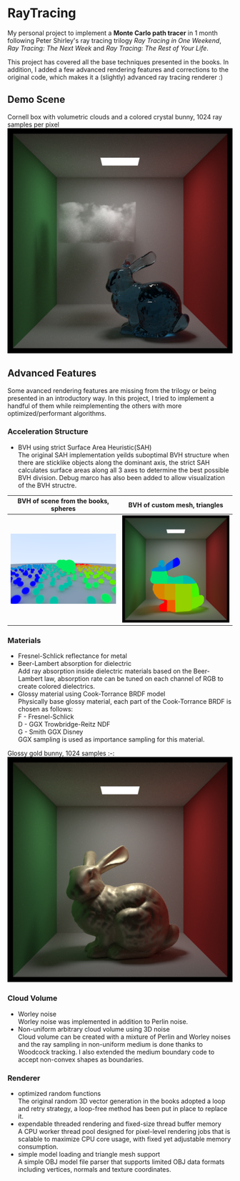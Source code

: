 # RayTracing
My personal project to implement a **Monte Carlo path tracer** in 1 month following Peter Shirley's ray tracing trilogy *Ray Tracing in One Weekend*, *Ray Tracing: The Next Week* and *Ray Tracing: The Rest of Your Life*.  

This project has covered all the base techniques presented in the books. In addition, I added a few advanced rendering features and corrections to the original code, which makes it a (slightly) advanced ray tracing renderer :)

## Demo Scene
Cornell box with volumetric clouds and a colored crystal bunny, 1024 ray samples per pixel
![DEMO](https://github.com/AmaranthYan/RayTracing/blob/main/output/final/demo_scene_1024.png)

## Advanced Features
Some avanced rendering features are missing from the trilogy or being presented in an introductory way. In this project, I tried to implement a handful of them while reimplementing the others with more optimized/performant algorithms.

### Acceleration Structure
*  BVH using strict Surface Area Heuristic(SAH)  
The original SAH implementation yeilds suboptimal BVH structure when there are sticklike objects along the dominant axis, the strict SAH calculates surface areas along all 3 axes to determine the best possible BVH division. Debug marco has also been added to allow visualization of the BVH structre.  

BVH of scene from the books, spheres|BVH of custom mesh, triangles
:-:|:-:
![BVH1](https://github.com/AmaranthYan/RayTracing/blob/main/output/final/bvh_1.png)|![BVH2](https://github.com/AmaranthYan/RayTracing/blob/main/output/final/bvh_2.png)

### Materials
*  Fresnel-Schlick reflectance for metal
*  Beer-Lambert absorption for dielectric  
Add ray absorption inside dielectric materials based on the Beer-Lambert law, absorption rate can be tuned on each channel of RGB to create colored dielectrics.
*  Glossy material using Cook-Torrance BRDF model  
Physically base glossy material, each part of the Cook-Torrance BRDF is chosen as follows:  
F - Fresnel-Schlick  
D - GGX Trowbridge-Reitz NDF  
G - Smith GGX Disney  
GGX sampling is used as importance sampling for this material.

Glossy gold bunny, 1024 samples
:-:
![BVH2](https://github.com/AmaranthYan/RayTracing/blob/main/output/final/glossy_1024.png)

### Cloud Volume
*  Worley noise  
Worley noise was implemented in addition to Perlin noise.
*  Non-uniform arbitrary cloud volume using 3D noise  
Cloud volume can be created with a mixture of Perlin and Worley noises and the ray sampling in non-uniform medium is done thanks to Woodcock tracking. I also extended the medium boundary code to accept non-convex shapes as boundaries.

### Renderer
*  optimized random functions  
The original random 3D vector generation in the books adopted a loop and retry strategy, a loop-free method has been put in place to replace it.
*  expendable threaded rendering and fixed-size thread buffer memory  
A CPU worker thread pool designed for pixel-level rendering jobs that is scalable to maximize CPU core usage, with fixed yet adjustable memory consumption.
*  simple model loading and triangle mesh support  
A simple OBJ model file parser that supports limited OBJ data formats including vertices, normals and texture coordinates.

